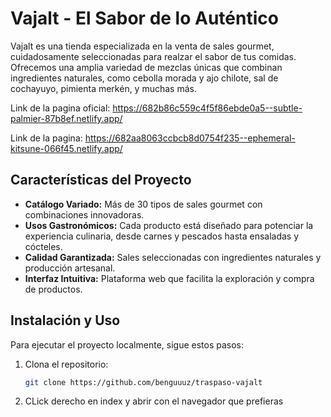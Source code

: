 # Vajalt - El Sabor de lo Auténtico

Vajalt es una tienda especializada en la venta de sales gourmet, cuidadosamente seleccionadas para realzar el sabor de tus comidas. Ofrecemos una amplia variedad de mezclas únicas que combinan ingredientes naturales, como cebolla morada y ajo chilote, sal de cochayuyo, pimienta merkén, y muchas más.

Link de la pagina oficial: https://682b86c559c4f5f86ebde0a5--subtle-palmier-87b8ef.netlify.app/

Link de la pagina: https://682aa8063ccbcb8d0754f235--ephemeral-kitsune-066f45.netlify.app/

## Características del Proyecto

- **Catálogo Variado:** Más de 30 tipos de sales gourmet con combinaciones innovadoras.  
- **Usos Gastronómicos:** Cada producto está diseñado para potenciar la experiencia culinaria, desde carnes y pescados hasta ensaladas y cócteles.  
- **Calidad Garantizada:** Sales seleccionadas con ingredientes naturales y producción artesanal.  
- **Interfaz Intuitiva:** Plataforma web que facilita la exploración y compra de productos.  

## Instalación y Uso

Para ejecutar el proyecto localmente, sigue estos pasos:
1. Clona el repositorio:  
   ```sh
   git clone https://github.com/benguuuz/traspaso-vajalt

2. CLick derecho en index y abrir con el navegador que prefieras

